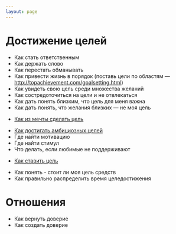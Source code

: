```yaml
---
layout: page
---
```


# Достижение целей

- Как стать ответственным
- Как держать слово
- Как перестать обманывать
- Как привести жизнь в порядок (поставь цели по областям — http://topachievement.com/goalsetting.html)
- Как увидеть свою цель среди множества желаний
- Как состредоточиться на цели и не отвлекаться
- Как дать понять близким, что цель для меня важна
- Как дать понять, что желания близких — не моя цель
+ [Как из мечты сделать цель](/dream-to-goal/)
- [Как достигать амбициозных целей]()
- Где найти мотивацию 
- Где найти стимул
- Что делать, если любимые не поддерживают
+ [Как ставить цель](/set-a-goal/)
- Как понять - стоит ли моя цель средств
- Как правильно распределить время целедостижения

# Отношения 

- Как вернуть доверие 
- Как создать доверие 


